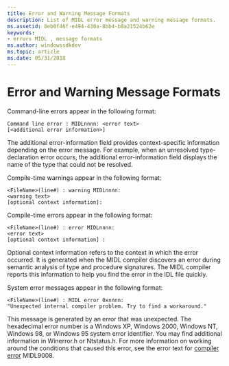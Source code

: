 ```yaml
---
title: Error and Warning Message Formats
description: List of MIDL error message and warning message formats.
ms.assetid: 8eb0f46f-e494-430a-8bb4-b8a21524b62e
keywords:
- errors MIDL , message formats
ms.author: windowssdkdev
ms.topic: article
ms.date: 05/31/2018
---
```


# Error and Warning Message Formats

Command-line errors appear in the following format:

``` syntax
Command line error : MIDLnnnn: <error text> 
[<additional error information>]
```

The additional error-information field provides context-specific information depending on the error message. For example, when an unresolved type-declaration error occurs, the additional error-information field displays the name of the type that could not be resolved.

Compile-time warnings appear in the following format:

``` syntax
<FileName>(line#) : warning MIDLnnnn: 
<warning text>
[optional context information]:
```

Compile-time errors appear in the following format:

``` syntax
<FileName>(line#) : error MIDLnnnn: 
<error text>
[optional context information] :
```

Optional context information refers to the context in which the error occurred. It is generated when the MIDL compiler discovers an error during semantic analysis of type and procedure signatures. The MIDL compiler reports this information to help you find the error in the IDL file quickly.

System error messages appear in the following format:

``` syntax
<FileName>(line#) : MIDL error 0xnnnn: 
"Unexpected internal compiler problem. Try to find a workaround."
```

This message is generated by an error that was unexpected. The hexadecimal error number is a Windows XP, Windows 2000, Windows NT, Windows 98, or Windows 95 system error identifier. You may find additional information in Winerror.h or Ntstatus.h. For more information on working around the conditions that caused this error, see the error text for [compiler error](compiler-errors.md) MIDL9008.

 

 





